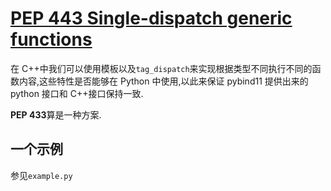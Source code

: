 # [PEP 443 Single-dispatch generic functions](https://www.python.org/dev/peps/pep-0443/)

在 C++中我们可以使用模板以及`tag_dispatch`来实现根据类型不同执行不同的函数内容,这些特性是否能够在 Python 中使用,以此来保证 pybind11 提供出来的 python 接口和 C++接口保持一致.

**PEP 433**算是一种方案.

## 一个示例

参见`example.py`
